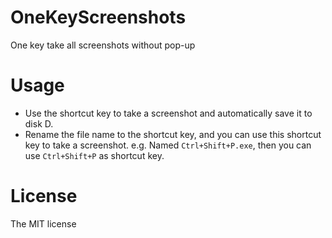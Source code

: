 # OneKeyScreenshots
One key take all screenshots without pop-up

# Usage
* Use the shortcut key to take a screenshot and automatically save it to disk D.
* Rename the file name to the shortcut key, and you can use this shortcut key to take a screenshot. e.g. Named `Ctrl+Shift+P.exe`, then you can use `Ctrl+Shift+P` as shortcut key.

# License
The MIT license

